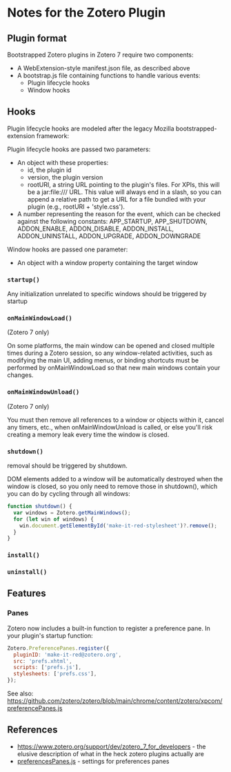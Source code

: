 # Notes for the Zotero Plugin

## Plugin format

Bootstrapped Zotero plugins in Zotero 7 require two components:

- A WebExtension-style manifest.json file, as described above 
- A bootstrap.js file containing functions to handle various events:
  - Plugin lifecycle hooks
  - Window hooks

## Hooks

Plugin lifecycle hooks are modeled after the legacy Mozilla bootstrapped-extension framework:


Plugin lifecycle hooks are passed two parameters:

- An object with these properties:
  - id, the plugin id
  - version, the plugin version
  - rootURI, a string URL pointing to the plugin's files. For XPIs, this will be a jar:file:/// URL. This value will always end in a slash, so you can append a relative path to get a URL for a file bundled with your plugin (e.g., rootURI + 'style.css').
- A number representing the reason for the event, which can be checked against the following constants: APP_STARTUP, APP_SHUTDOWN, ADDON_ENABLE, ADDON_DISABLE, ADDON_INSTALL, ADDON_UNINSTALL, ADDON_UPGRADE, ADDON_DOWNGRADE

Window hooks are passed one parameter:

- An object with a window property containing the target window


### `startup()`

Any initialization unrelated to specific windows should be triggered by startup

### `onMainWindowLoad()`

(Zotero 7 only)

On some platforms, the main window can be opened and closed multiple times during a Zotero session, so any window-related activities, such as modifying the main UI, adding menus, or binding shortcuts must be performed by onMainWindowLoad so that new main windows contain your changes.

### `onMainWindowUnload()`

(Zotero 7 only)

You must then remove all references to a window or objects within it, cancel any timers, etc., when onMainWindowUnload is called, or else you'll risk creating a memory leak every time the window is closed.

### `shutdown()`

removal should be triggered by shutdown.

DOM elements added to a window will be automatically destroyed when the window is closed, so you only need to remove those in shutdown(), which you can do by cycling through all windows:

```js
function shutdown() {
  var windows = Zotero.getMainWindows();
  for (let win of windows) {
    win.document.getElementById('make-it-red-stylesheet')?.remove();
  }
}
```

### `install()`

### `uninstall()`

## Features

### Panes

Zotero now includes a built-in function to register a preference pane. In your plugin's startup function:

```js
Zotero.PreferencePanes.register({
  pluginID: 'make-it-red@zotero.org',
  src: 'prefs.xhtml',
  scripts: ['prefs.js'],
  stylesheets: ['prefs.css'],
});
```

See also: https://github.com/zotero/zotero/blob/main/chrome/content/zotero/xpcom/preferencePanes.js

## References
- https://www.zotero.org/support/dev/zotero_7_for_developers - the elusive description of what in the heck zotero plugins actually are
- [preferencesPanes.js](https://github.com/zotero/zotero/blob/main/chrome/content/zotero/xpcom/preferencePanes.js) - settings for preferences panes
